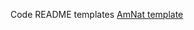 Code README templates
[AmNat template](https://www.journals.uchicago.edu/pb-assets/docs/journals/ANREADMEtemplate-1693930712733.md)
